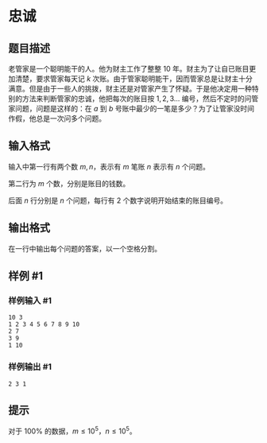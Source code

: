 # 忠诚

## 题目描述

老管家是一个聪明能干的人。他为财主工作了整整  $10$ 年。财主为了让自已账目更加清楚，要求管家每天记  $k$ 次账。由于管家聪明能干，因而管家总是让财主十分满意。但是由于一些人的挑拨，财主还是对管家产生了怀疑。于是他决定用一种特别的方法来判断管家的忠诚，他把每次的账目按  $1, 2, 3 \ldots$ 编号，然后不定时的问管家问题，问题是这样的：在   $a$ 到  $b$ 号账中最少的一笔是多少？为了让管家没时间作假，他总是一次问多个问题。

## 输入格式

输入中第一行有两个数  $m, n$，表示有  $m$ 笔账  $n$ 表示有  $n$ 个问题。

第二行为  $m$ 个数，分别是账目的钱数。

后面  $n$ 行分别是  $n$ 个问题，每行有   $2$ 个数字说明开始结束的账目编号。

## 输出格式

在一行中输出每个问题的答案，以一个空格分割。

## 样例 #1

### 样例输入 #1

```
10 3
1 2 3 4 5 6 7 8 9 10
2 7
3 9
1 10
```

### 样例输出 #1

```
2 3 1
```

## 提示

对于 $100\%$ 的数据，$m \leq 10^5$，$n \leq 10^5$。